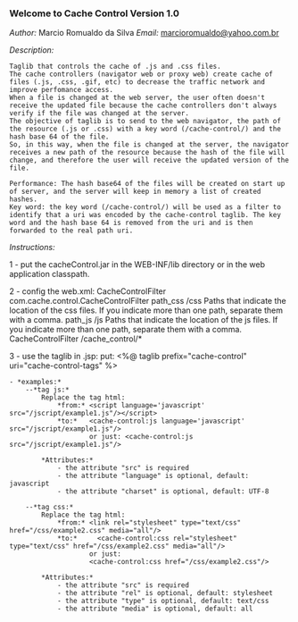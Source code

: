 ### Welcome to Cache Control Version 1.0 

*Author:* Marcio Romualdo da Silva
*Email:* marcioromualdo@yahoo.com.br

*Description:*

    Taglib that controls the cache of .js and .css files.
    The cache controllers (navigator web or proxy web) create cache of files (.js, .css, .gif, etc) to decrease the traffic network and improve perfomance access.
    When a file is changed at the web server, the user often doesn't receive the updated file because the cache controllers don't always verify if the file was changed at the server.
    The objective of taglib is to send to the web navigator, the path of the resource (.js or .css) with a key word (/cache-control/) and the hash base 64 of the file.
    So, in this way, when the file is changed at the server, the navigator receives a new path of the resource because the hash of the file will change, and therefore the user will receive the updated version of the file.

    Performance: The hash base64 of the files will be created on start up of server, and the server will keep in memory a list of created hashes.
    Key word: the key word (/cache-control/) will be used as a filter to identify that a uri was encoded by the cache-control taglib. The key word and the hash base 64 is removed from the uri and is then forwarded to the real path uri.  

*Instructions:*

1 - put the cacheControl.jar in the WEB-INF/lib directory or in the web application classpath.    

2 - config the web.xml:
    <filter>
        <filter-name>CacheControlFilter</filter-name>
        <filter-class>com.cache.control.CacheControlFilter</filter-class>
        <init-param>
            <param-name>path_css</param-name>
            <param-value>/css</param-value>
            <description>Paths that indicate the location of the css files. If you indicate more than one path, separate them with a comma.</description>
        </init-param>
        <init-param>
            <param-name>path_js</param-name>
            <param-value>/js</param-value>
            <description>Paths that indicate the location of the js files. If you indicate more than one path, separate them with a comma.</description>
        </init-param>
     </filter>
     <filter-mapping>
        <filter-name>CacheControlFilter</filter-name>
        <url-pattern>/cache_control/*</url-pattern>
    </filter-mapping>

3 - use the taglib in .jsp:
    put: <%@ taglib prefix="cache-control" uri="cache-control-tags" %>

    - *examples:*
        --*tag js:*
            Replace the tag html: 
                *from:* <script language='javascript' src="/jscript/example1.js"/></script>
                *to:*   <cache-control:js language='javascript' src="/jscript/example1.js"/>
                        or just: <cache-control:js src="/jscript/example1.js"/>
    
            *Attributes:*
                - the attribute "src" is required
                - the attribute "language" is optional, default: javascript
                - the attribute "charset" is optional, default: UTF-8
    
        --*tag css:*
            Replace the tag html:
                *from:* <link rel="stylesheet" type="text/css" href="/css/example2.css" media="all"/>
                *to:*     <cache-control:css rel="stylesheet" type="text/css" href="/css/example2.css" media="all"/>
                        or just:
                        <cache-control:css href="/css/example2.css"/>
    
            *Attributes:*
                - the attribute "src" is required
                - the attribute "rel" is optional, default: stylesheet
                - the attribute "type" is optional, default: text/css
                - the attribute "media" is optional, default: all
